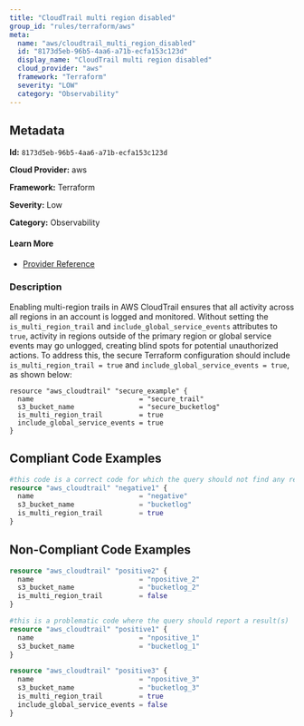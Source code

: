 ```yaml
---
title: "CloudTrail multi region disabled"
group_id: "rules/terraform/aws"
meta:
  name: "aws/cloudtrail_multi_region_disabled"
  id: "8173d5eb-96b5-4aa6-a71b-ecfa153c123d"
  display_name: "CloudTrail multi region disabled"
  cloud_provider: "aws"
  framework: "Terraform"
  severity: "LOW"
  category: "Observability"
---
```

## Metadata

**Id:** `8173d5eb-96b5-4aa6-a71b-ecfa153c123d`

**Cloud Provider:** aws

**Framework:** Terraform

**Severity:** Low

**Category:** Observability

#### Learn More

 - [Provider Reference](https://registry.terraform.io/providers/hashicorp/aws/latest/docs/resources/cloudtrail#is_multi_region_trail)

### Description

 Enabling multi-region trails in AWS CloudTrail ensures that all activity across all regions in an account is logged and monitored. Without setting the `is_multi_region_trail` and `include_global_service_events` attributes to `true`, activity in regions outside of the primary region or global service events may go unlogged, creating blind spots for potential unauthorized actions. To address this, the secure Terraform configuration should include `is_multi_region_trail = true` and `include_global_service_events = true`, as shown below:

```
resource "aws_cloudtrail" "secure_example" {
  name                          = "secure_trail"
  s3_bucket_name                = "secure_bucketlog"
  is_multi_region_trail         = true
  include_global_service_events = true
}
```


## Compliant Code Examples
```terraform
#this code is a correct code for which the query should not find any result
resource "aws_cloudtrail" "negative1" {
  name                          = "negative"
  s3_bucket_name                = "bucketlog"
  is_multi_region_trail         = true
}

```
## Non-Compliant Code Examples
```terraform
resource "aws_cloudtrail" "positive2" {
  name                          = "npositive_2"
  s3_bucket_name                = "bucketlog_2"
  is_multi_region_trail         = false
}

```

```terraform
#this is a problematic code where the query should report a result(s)
resource "aws_cloudtrail" "positive1" {
  name                          = "npositive_1"
  s3_bucket_name                = "bucketlog_1"
}

```

```terraform
resource "aws_cloudtrail" "positive3" {
  name                          = "npositive_3"
  s3_bucket_name                = "bucketlog_3"
  is_multi_region_trail         = true
  include_global_service_events = false
}

```